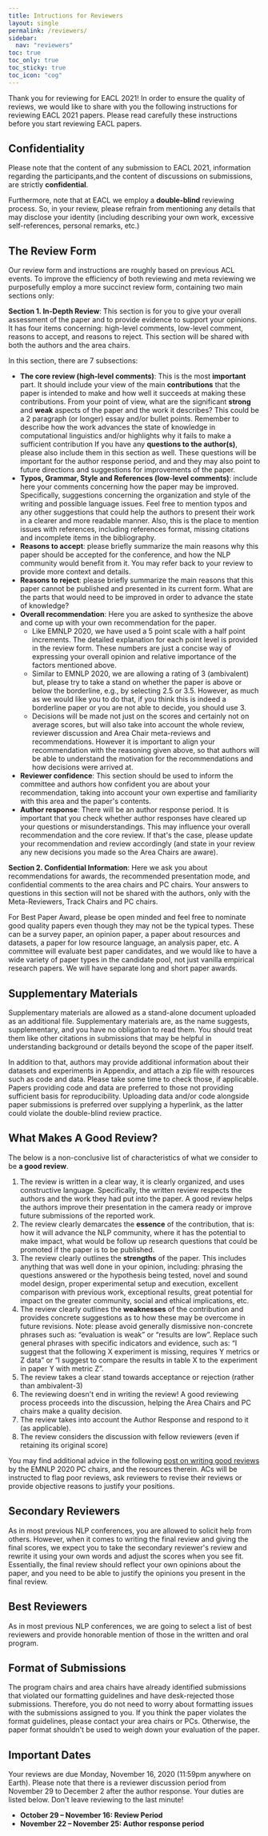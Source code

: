 ```yaml
---
title: Intructions for Reviewers
layout: single
permalink: /reviewers/
sidebar:
  nav: "reviewers"
toc: true
toc_only: true
toc_sticky: true
toc_icon: "cog"
---
```


Thank you for reviewing for EACL 2021! In order to ensure the quality of reviews, we would like to share with you the following instructions for reviewing EACL 2021 papers. Please read carefully these instructions before you start reviewing EACL papers.

## Confidentiality

Please note that the content of any submission to EACL 2021, information regarding the participants,and the content of discussions on submissions, are strictly **confidential**.

Furthermore, note that at EACL we employ a **double-blind** reviewing process. So, in your review, please refrain from mentioning any details that may disclose your identity (including describing your own work, excessive self-references, personal remarks, etc.)

## The Review Form

Our review form and instructions are roughly based on previous ACL events. To improve the efficiency of both reviewing and meta reviewing we purposefully employ a more succinct review form, containing two main sections only:

**Section 1. In-Depth Review**: This section is for you to give your overall assessment of the paper and to provide evidence to support your opinions. It has four items concerning: high-level comments, low-level comment, reasons to accept, and reasons to reject. This section will be shared with both the authors and the area chairs.

In this section, there are 7 subsections:

- **The core review (high-level comments)**: This is the most **important** part. It should include your view of the main **contributions** that the paper is intended to make and how well it succeeds at making these contributions. From your point of view, what are the significant **strong** and **weak** aspects of the paper and the work it describes? This could be a 2 paragraph (or longer) essay and/or bullet points. Remember to describe how the work advances the state of knowledge in computational linguistics and/or highlights why it fails to make a sufficient contribution If you have any **questions to the author(s)**, please also include them in this section as well. These questions will be important for the author response period, and and they may also point to future directions and suggestions for improvements of the paper.
- **Typos, Grammar, Style and References (low-level comments)**: include here your comments concerning how the paper may be improved. Specifically, suggestions concerning the organization and style of the writing and possible language issues. Feel free to mention typos and any other suggestions that could help the authors to present their work in a clearer and more readable manner. Also, this is the place to mention issues with references, including references format, missing citations and incomplete items in the bibliography.
- **Reasons to accept**: please briefly summarize the main reasons why this paper should be accepted for the conference, and how the NLP community would benefit from it. You may refer back to your review to provide more context and details.
- **Reasons to reject**: please briefly summarize the main reasons that this paper cannot be published and presented in its current form. What are the parts that would need to be improved in order to advance the state of knowledge?
- **Overall recommendation**: Here you are asked to synthesize the above and come up with your own recommendation for the paper.
  - Like EMNLP 2020, we have used a 5 point scale with a half point increments. The detailed explanation for each point level is provided in the review form. These numbers are just a concise way of expressing your overall opinion and relative importance of the factors mentioned above.
  - Similar to EMNLP 2020, we are allowing a rating of 3 (ambivalent) but, please try to take a stand on whether the paper is above or below the borderline, e.g., by selecting 2.5 or 3.5. However, as much as we would like you to do that, if you think this is indeed a borderline paper or you are not able to decide, you should use 3.
  - Decisions will be made not just on the scores and certainly not on average scores, but will also take into account the whole review, reviewer discussion and Area Chair meta-reviews and recommendations. However it is important to align your recommendation with the reasoning given above, so that authors will be able to understand the motivation for the recommendations and how decisions were arrived at.
- **Reviewer confidence**: This section should be used to inform the committee and authors how confident you are about your recommendation, taking into account your own expertise and familiarity with this area and the paper's contents.
- **Author response**: There will be an author response period. It is important that you check whether author responses have cleared up your questions or misunderstandings. This may influence your overall recommendation and the core review. If that's the case, please update your recommendation and review accordingly (and state in your review any new decisions you made so the Area Chairs are aware).

**Section 2. Confidential Information**: Here we ask you about recommendations for awards, the recommended presentation mode, and confidential comments to the area chairs and PC chairs. Your answers to questions in this section will not be shared with the authors, only with the Meta-Reviewers, Track Chairs and PC chairs.

For Best Paper Award, please be open minded and feel free to nominate good quality papers even though they may not be the typical types. These can be a survey paper, an opinion paper, a paper about resources and datasets, a paper for low resource language, an analysis paper, etc. A committee will evaluate best paper candidates, and we would like to have a wide variety of paper types in the candidate pool, not just vanilla empirical research papers. We will have separate long and short paper awards.

## Supplementary Materials

Supplementary materials are allowed as a stand-alone document uploaded as an additional file. Supplementary materials are, as the name suggests, supplementary, and you have no obligation to read them. You should treat them like other citations in submissions that may be helpful in understanding background or details beyond the scope of the paper itself.

In addition to that, authors may provide additional information about their datasets and experiments in Appendix, and attach a zip file with resources such as code and data. Please take some time to check those, if applicable. Papers providing code and data are preferred to those not providing sufficient basis for reproducibility. Uploading data and/or code alongside paper submissions is preferred over supplying a hyperlink, as the latter could violate the double-blind review practice.

## What Makes A Good Review?

The below is a non-conclusive list of characteristics of what we consider to be **a good review**.

1. The review is written in a clear way, it is clearly organized, and uses constructive language. Specifically, the written review respects the authors and the work they had put into the paper. A good review helps the authors improve their presentation in the camera ready or improve future submissions of the reported work.
2. The review clearly demarcates the **essence** of the contribution, that is: how it will advance the NLP community, where it has the potential to make impact, what would be follow up research questions that could be promoted if the paper is to be published.
3. The review clearly outlines the **strengths** of the paper. This includes anything that was well done in your opinion, including: phrasing the questions answered or the hypothesis being tested, novel and sound model design, proper experimental setup and execution, excellent comparison with previous work, exceptional results, great potential for impact on the greater community, social and ethical implications, etc.
4. The review clearly outlines the **weaknesses** of the contribution and provides concrete suggestions as to how these may be overcome in future revisions. Note: please avoid generally dismissive non-concrete phrases such as: “evaluation is weak” or “results are low”. Replace such general phrases with specific indicators and evidence, such as: “I suggest that the following X experiment is missing, requires Y metrics or Z data” or “I suggest to compare the results in table X to the experiment in paper Y with metric Z”.
5. The review takes a clear stand towards acceptance or rejection (rather than ambivalent-3)
6. The reviewing doesn't end in writing the review! A good reviewing process proceeds into the discussion, helping the Area Chairs and PC chairs make a quality decision.
7. The review takes into account the Author Response and respond to it (as applicable).
8. The review considers the discussion with fellow reviewers (even if retaining its original score)

You may find additional advice in the following [post on writing good reviews](https://2020.emnlp.org/blog/2020-05-17-write-good-reviews/) by the EMNLP 2020 PC chairs, and the resources therein. ACs will be instructed to flag poor reviews, ask reviewers to revise their reviews or provide objective reasons to justify your positions.

## Secondary Reviewers

As in most previous NLP conferences, you are allowed to solicit help from others. However, when it comes to writing the final review and giving the final scores, we expect you to take the secondary reviewer's review and rewrite it using your own words and adjust the scores when you see fit. Essentially, the final review should reflect your own opinions about the paper, and you need to be able to justify the opinions you present in the final review.

## Best Reviewers

As in most previous NLP conferences, we are going to select a list of best reviewers and provide honorable mention of those in the written and oral program.

## Format of Submissions

The program chairs and area chairs have already identified submissions that violated our formatting guidelines and have desk-rejected those submissions. Therefore, you do not need to worry about formatting issues with the submissions assigned to you. If you think the paper violates the format guidelines, please contact your area chairs or PCs. Otherwise, the paper format shouldn't be used to weigh down your evaluation of the paper.

## Important Dates

Your reviews are due Monday, November 16, 2020 (11:59pm anywhere on Earth). Please note that there is a reviewer discussion period from November 29 to December 2 after the author response. Your duties are listed below. Don't leave reviewing to the last minute!

- **October 29 – November 16: Review Period**
- **November 22 – November 25: Author response period**
